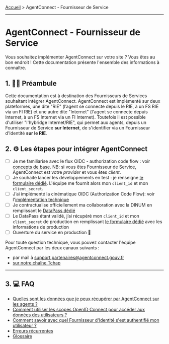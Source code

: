 [Accueil](README.md) > AgentConnect - Fournisseur de Service

___

# AgentConnect - Fournisseur de Service


Vous souhaitez implémenter AgentConnect sur votre site ? Vous êtes au bon endroit ! Cette documentation présente l'ensemble des informations à connaître.

## 1. 👩‍🏫 Préambule

Cette documentation est à destination des Fournisseurs de Services souhaitant intégrer AgentConnect. AgentConnect est implémenté sur deux plateformes, une dite "RIE" (l’agent se connecte depuis le RIE, à un FS RIE via un FI RIE) et une autre dite "Internet" (l'agent se connecte depuis Internet, à un FS Internet via un FI Internet). Toutefois il est possible d'utiliser "l'hybridge Internet/RIE", qui permet aux agents, depuis un Fournisseur de Service **sur Internet**, de s'identifier via un Fournisseur d'Identité **sur le RIE**.


## 2. ⚙️ Les étapes pour intégrer AgentConnect

- [ ] Je me familiarise avec le flux OIDC - authorization code flow : voir [concepts de base](resources/flux_oidc.md). NB: si vous êtes Fournisseur de Service, AgentConnect est votre *provider* et vous êtes *client*.
- [ ] Je souhaite lancer les développements en test : je renseigne [le formulaire dédié](https://www.demarches-simplifiees.fr/commencer/demande-creation-fs-fca). L'équipe me fournit alors mon `client_id` et mon `client_secret`.
- [ ] J’ai implémenté la cinématique OIDC (Authorization Code Flow): voir l'[implémentation technique](doc_fs/implementation_technique.md)
- [ ]  Je contractualise officiellement ma collaboration avec la DINUM en remplissant le [DataPass dédié](./doc_fs/datapass-fs.md)
- [ ]  Le DataPass étant validé, j’ai récupéré mon `client_id` et mon `client_secret` de production en remplissant [le formulaire dédié](https://www.demarches-simplifiees.fr/commencer/demande-creation-fs-fca) avec les informations de production
- [ ]  Ouverture du service en production 🚀

Pour toute question technique, vous pouvez contacter l'équipe AgentConnect par les deux canaux suivants :
- par mail à support.partenaires@agentconnect.gouv.fr
- [sur notre chaîne Tchap](https://www.tchap.gouv.fr/#/room/!kBghcRpyMNThkFQjdW:agent.dinum.tchap.gouv.fr)

___

## 3. 💻 FAQ
- [Quelles sont les données que je peux récupérer par AgentConnect sur les agents ?](doc_fs/donnees_fournies.md)
- [Comment utiliser les scopes OpenID Connect pour accéder aux données des utilisateurs ?](doc_fs/scope-claims.md)
- [Comment savoir avec quel Fournisseur d'Identité s'est authentifié mon utilisateur ?](doc_fs/connaitre-le-fi-utilise.md)
- [Erreurs récurrentes](doc_fi/troubleshooting.md)
- [Glossaire](resources/glossaire.md)

